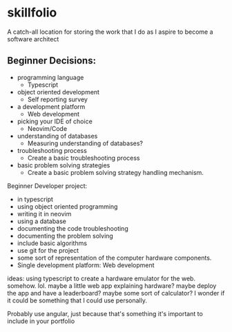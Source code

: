 # skillfolio
A catch-all location for storing the work that I do as I aspire to become a software architect

## Beginner Decisions:
- programming language
  - Typescript
- object oriented development
  - Self reporting survey
- a development platform
  - Web development
- picking your IDE of choice
  - Neovim/Code
- understanding of databases
  - Measuring understanding of databases?
- troubleshooting process
  - Create a basic troubleshooting process
- basic problem solving strategies
  - Create a basic problem solving strategy handling mechanism.

Beginner Developer project:
- in typescript
- using object oriented programming
- writing it in neovim
- using a database
- documenting the code troubleshooting
- documenting the problem solving
- include basic algorithms
- use git for the project
- some sort of representation of the computer hardware components.
- Single development platform: Web development

ideas: using typescript to create a hardware emulator for the web. somehow. lol. maybe a little web app explaining hardware? maybe deploy the app and have a leaderboard?
maybe some sort of calculator? I wonder if it could be something that I could use personally.

Probably use angular, just because that's something it's important to include in your portfolio
